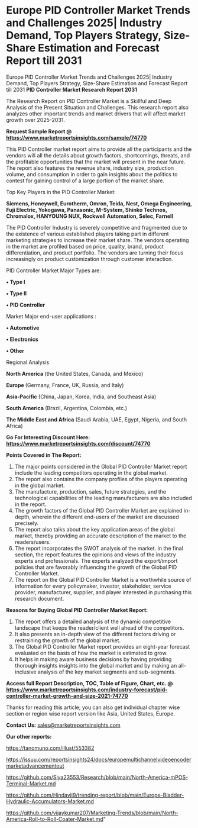 # Europe PID Controller Market Trends and Challenges 2025| Industry Demand, Top Players Strategy, Size-Share Estimation and Forecast Report till 2031
Europe PID Controller Market Trends and Challenges 2025| Industry Demand, Top Players Strategy, Size-Share Estimation and Forecast Report till 2031
<strong>PID Controller Market Research Report 2031</strong>

The Research Report on PID Controller Market is a Skillful and Deep Analysis of the Present Situation and Challenges. This research report also analyzes other important trends and market drivers that will affect market growth over 2025-2031.

<strong>Request Sample Report @ <a href=https://www.marketreportsinsights.com/sample/74770>https://www.marketreportsinsights.com/sample/74770</a></strong>

This PID Controller market report aims to provide all the participants and the vendors will all the details about growth factors, shortcomings, threats, and the profitable opportunities that the market will present in the near future. The report also features the revenue share, industry size, production volume, and consumption in order to gain insights about the politics to contest for gaining control of a large portion of the market share.

Top Key Players in the PID Controller Market:

<strong>Siemens, Honeywell, Eurotherm, Omron, Teida, Nest, Omega Engineering, Fuji Electric, Yokogawa, Panasonic, M-System, Shinko Technos, Chromalox, HANYOUNG NUX, Rockwell Automation, Selec, Farnell</strong>

The PID Controller Industry is severely competitive and fragmented due to the existence of various established players taking part in different marketing strategies to increase their market share. The vendors operating in the market are profiled based on price, quality, brand, product differentiation, and product portfolio. The vendors are turning their focus increasingly on product customization through customer interaction.

PID Controller Market Major Types are:

<strong>• Type I

• Type II

• PID Controller</strong>

Market Major end-user applications :

<strong>• Automotive

• Electronics

• Other</strong>

Regional Analysis

</u><strong><b>North America</b></strong> (the United States, Canada, and Mexico)

<strong><b>Europe </b></strong>(Germany, France, UK, Russia, and Italy)

<strong><b>Asia-Pacific</b></strong> (China, Japan, Korea, India, and Southeast Asia)

<strong><b>South America</b></strong> (Brazil, Argentina, Colombia, etc.)

<strong><b>The Middle East and Africa</b></strong> (Saudi Arabia, UAE, Egypt, Nigeria, and South Africa)

<strong>Go For Interesting Discount Here: <a href=https://www.marketreportsinsights.com/discount/74770>https://www.marketreportsinsights.com/discount/74770</a></strong>

<strong>Points Covered in The Report:</strong>
<ol>
  <li>The major points considered in the Global PID Controller Market report include the leading competitors operating in the global market.</li>
  <li>The report also contains the company profiles of the players operating in the global market.</li>
  <li>The manufacture, production, sales, future strategies, and the technological capabilities of the leading manufacturers are also included in the report.</li>
  <li>The growth factors of the Global PID Controller Market are explained in-depth, wherein the different end-users of the market are discussed precisely.</li>
  <li>The report also talks about the key application areas of the global market, thereby providing an accurate description of the market to the readers/users.</li>
  <li>The report incorporates the SWOT analysis of the market. In the final section, the report features the opinions and views of the industry experts and professionals. The experts analyzed the export/import policies that are favorably influencing the growth of the Global PID Controller Market.</li>
  <li>The report on the Global PID Controller Market is a worthwhile source of information for every policymaker, investor, stakeholder, service provider, manufacturer, supplier, and player interested in purchasing this research document.</li>
</ol>
<strong>Reasons for Buying Global PID Controller Market Report:</strong>

<ol>
  <li>The report offers a detailed analysis of the dynamic competitive landscape that keeps the reader/client well ahead of the competitors.</li>
  <li>It also presents an in-depth view of the different factors driving or restraining the growth of the global market.</li>
  <li>The Global PID Controller Market report provides an eight-year forecast evaluated on the basis of how the market is estimated to grow.</li>
  <li>It helps in making aware business decisions by having providing thorough insights insights into the global market and by making an all-inclusive analysis of the key market segments and sub-segments.</li>
</ol>
<strong>Access full Report Description, TOC, Table of Figure, Chart, etc. @ <a href=https://www.marketreportsinsights.com/industry-forecast/pid-controller-market-growth-and-size-2021-74770>https://www.marketreportsinsights.com/industry-forecast/pid-controller-market-growth-and-size-2021-74770</a></strong>


Thanks for reading this article; you can also get individual chapter wise section or region wise report version like Asia, United States, Europe.

<strong>Contact Us:</strong>
sales@marketreportsinsights.com

<strong>Our other reports:</strong>

<a href=https://tanomuno.com/illust/553382>https://tanomuno.com/illust/553382</a>

<a href=https://issuu.com/reportsinsights24/docs/europemultichannelvideoencodermarketadvancementout>https://issuu.com/reportsinsights24/docs/europemultichannelvideoencodermarketadvancementout</a>

<a href=https://github.com/Siya23553/Research/blob/main/North-America-mPOS-Terminal-Market.md>https://github.com/Siya23553/Research/blob/main/North-America-mPOS-Terminal-Market.md</a>

<a href=https://github.com/Hindavii9/trending-report/blob/main/Europe-Bladder-Hydraulic-Accumulators-Market.md>https://github.com/Hindavii9/trending-report/blob/main/Europe-Bladder-Hydraulic-Accumulators-Market.md</a>

<a href=https://github.com/vijaykumar207/Marketing-Trends/blob/main/North-America-Roll-to-Roll-Coater-Market.md>https://github.com/vijaykumar207/Marketing-Trends/blob/main/North-America-Roll-to-Roll-Coater-Market.md</a>"
